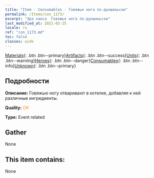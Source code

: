 ```yaml
---
title: "Item - Consumables - Говяжья нога по-дуншаньски"
permalink: /Items/con_1173/
excerpt: "Эра хаоса  Говяжья нога по-дуншаньски"
last_modified_at: 2021-03-25
locale: ru
ref: "con_1173.md"
toc: false
classes: wide
---
```

 [Materials](/ru/Items/){: .btn .btn--primary}[Artifacts](/ru/Items/Artifacts/){: .btn .btn--success}[Units](/ru/Items/Units/){: .btn .btn--warning}[Heroes](/ru/Items/Heroes/){: .btn .btn--danger}[Consumables](/ru/Items/Consumables/){: .btn .btn--info}[Unknown](/ru/Items/Unknown/){: .btn .btn--primary}

## Подробности
 **Описание:** Говяжью ногу отваривают в котелке, добавляя к ней различные ингредиенты.

 **Quality:** <span style="color: #FF8C00">OK</span>

 **Type:** Event related

## Gather

  None

## This item contains:

  None

